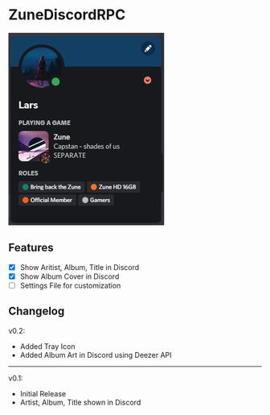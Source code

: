 # ZuneDiscordRPC

![Discord Screenshot](/screenshots/discord.png)

## Features
 - [x] Show Aritist, Album, Title in Discord
 - [x] Show Album Cover in Discord
 - [ ] Settings File for customization 

## Changelog
v0.2:
  - Added Tray Icon
  - Added Album Art in Discord using Deezer API
  
---

v0.1:
  - Initial Release
  - Artist, Album, Title shown in Discord